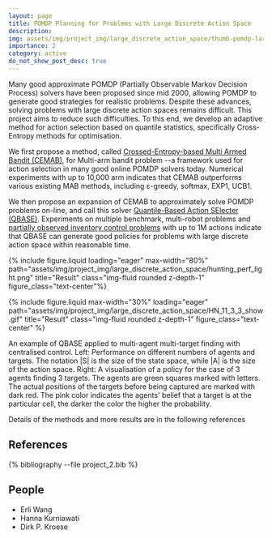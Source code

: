 ```yaml
---
layout: page
title: POMDP Planning for Problems with Large Discrete Action Space
description:
img: assets/img/project_img/large_discrete_action_space/thumb-pomdp-large-discrete-action-spaces.png
importance: 2
category: active
do_not_show_post_desc: true
---
```


<p class="text-justify">
Many good approximate POMDP (Partially Observable Markov Decision Process) solvers have been proposed since mid 2000, allowing POMDP to generate good strategies for realistic problems. Despite these advances, solving problems with large discrete action spaces remains difficult. This project aims to reduce such difficulties. To this end, we develop an adaptive method for action selection based on quantile statistics, specifically Cross-Entropy methods for optimisation.
</p>

<p class="text-justify">
We first propose a method, called <a target="_blank" href="assets/pdf/papers/acalci17_cemab.pdf" >Crossed-Entropy-based Multi Armed Bandit (CEMAB)</a>, for Multi-arm bandit problem --a framework used for action selection in many good online POMDP solvers today. Numerical experiments with up to 10,000 arm indicates that CEMAB outperforms various existing MAB methods, including ε-greedy, softmax, EXP1, UCB1.
</p>

<p class="text-justify">
We then propose an expansion of CEMAB to approximately solve POMDP problems on-line, and call this solver <a target="_blank" href="assets/pdf/papers/icaps18_qbase.pdf" >Quantile-Based Action SElecter (QBASE)</a>. Experiments on multiple benchmark, multi-robot problems and <a target="_blank" href="assets/pdf/papers/modsim19_inventory.pdf" >partially observed inventory control problems</a> with up to 1M actions indicate that QBASE can generate good policies for problems with large discrete action space within reasonable time.
</p>

{% include figure.liquid loading="eager" max-width="80%" path="assets/img/project_img/large_discrete_action_space/hunting_perf_light.png" title="Result" class="img-fluid rounded z-depth-1" figure_class="text-center"%}

{% include figure.liquid max-width="30%" loading="eager" path="assets/img/project_img/large_discrete_action_space/HN_11_3_3_show.gif" title="Result" class="img-fluid rounded z-depth-1" figure_class="text-center" %}


<div class="caption">
    An example of QBASE applied to multi-agent multi-target finding with centralised control. Left: Performance on different numbers of agents and targets. The notation |S| is the size of the state space, while |A| is the size of the action space. Right: A visualisation of a policy for the case of 3 agents finding 3 targets. The agents are green squares marked with letters. The actual positions of the targets before being captured are marked with dark red. The pink color indicates the agents' belief that a target is at the particular cell, the darker the color the higher the probability.
</div>

<p class="text-justify"> Details of the methods and more results are in the following references </p>

<h2> References </h2>

<div class="publications">
   {% bibliography --file project_2.bib %}
</div>

<h2> People </h2>
<ul>
    <li>Erli Wang</li>
    <li>Hanna Kurniawati</li>
    <li>Dirk P. Kroese</li>
</ul>
